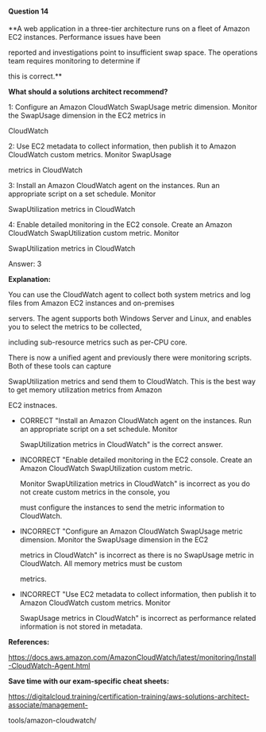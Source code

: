 #### Question  14


**A web application in a three-tier architecture runs on a fleet of Amazon EC2 instances. Performance issues have been

reported and investigations point to insufficient swap space. The operations team requires monitoring to determine if

this is correct.**


**What should a solutions architect recommend?**


1: Configure an Amazon CloudWatch SwapUsage metric dimension. Monitor the SwapUsage dimension in the EC2 metrics in

CloudWatch


2: Use EC2 metadata to collect information, then publish it to Amazon CloudWatch custom metrics. Monitor SwapUsage

metrics in CloudWatch


3: Install an Amazon CloudWatch agent on the instances. Run an appropriate script on a set schedule. Monitor

SwapUtilization metrics in CloudWatch


4: Enable detailed monitoring in the EC2 console. Create an Amazon CloudWatch SwapUtilization custom metric. Monitor

SwapUtilization metrics in CloudWatch


Answer: 3


**Explanation:**


You can use the CloudWatch agent to collect both system metrics and log files from Amazon EC2 instances and on-premises

servers. The agent supports both Windows Server and Linux, and enables you to select the metrics to be collected,

including sub-resource metrics such as per-CPU core.


There is now a unified agent and previously there were monitoring scripts. Both of these tools can capture

SwapUtilization metrics and send them to CloudWatch. This is the best way to get memory utilization metrics from Amazon

EC2 instnaces.


- CORRECT "Install an Amazon CloudWatch agent on the instances. Run an appropriate script on a set schedule. Monitor

  SwapUtilization metrics in CloudWatch" is the correct answer.


- INCORRECT "Enable detailed monitoring in the EC2 console. Create an Amazon CloudWatch SwapUtilization custom metric.

  Monitor SwapUtilization metrics in CloudWatch" is incorrect as you do not create custom metrics in the console, you

  must configure the instances to send the metric information to CloudWatch.


- INCORRECT "Configure an Amazon CloudWatch SwapUsage metric dimension. Monitor the SwapUsage dimension in the EC2

  metrics in CloudWatch" is incorrect as there is no SwapUsage metric in CloudWatch. All memory metrics must be custom

  metrics.


- INCORRECT "Use EC2 metadata to collect information, then publish it to Amazon CloudWatch custom metrics. Monitor

  SwapUsage metrics in CloudWatch" is incorrect as performance related information is not stored in metadata.


**References:**


https://docs.aws.amazon.com/AmazonCloudWatch/latest/monitoring/Install-CloudWatch-Agent.html


**Save time with our exam-specific cheat sheets:**


https://digitalcloud.training/certification-training/aws-solutions-architect-associate/management-

tools/amazon-cloudwatch/

